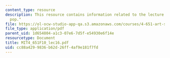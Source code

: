 ```yaml
---
content_type: resource
description: This resource contains information related to the lecture "international
  pop."
file: https://ol-ocw-studio-app-qa.s3.amazonaws.com/courses/4-651-art-since-1940-fall-2010/cc88a4299836b62d26ff4af9e181f7fd_MIT4_651F10_lec16.pdf
file_type: application/pdf
parent_uid: 1d654804-a1c3-07e6-7d5f-e54930e6f14e
resourcetype: Document
title: MIT4_651F10_lec16.pdf
uid: cc88a429-9836-b62d-26ff-4af9e181f7fd
---
```

